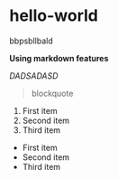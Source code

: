 # hello-world
bbpsbllbald

**Using markdown features**

*DADSADASD*

> blockquote

1. First item
2. Second item
3. Third item

- First item
- Second item
- Third item

